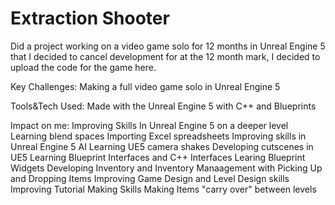 # Extraction Shooter

Did a project working on a video game solo for 12 months in Unreal Engine 5 that I decided to cancel development for at the 12 month mark, I decided to upload the code for the game here.

Key Challenges:
Making a full video game solo in Unreal Engine 5

Tools&Tech Used:
Made with the Unreal Engine 5 with C++ and Blueprints

Impact on me:
Improving Skills In Unreal Engine 5 on a deeper level
Learning blend spaces
Importing Excel spreadsheets
Improving skills in Unreal Engine 5 AI
Learning UE5 camera shakes
Developing cutscenes in UE5
Learning Blueprint Interfaces and C++ Interfaces
Learing Blueprint Widgets
Developing Inventory and Inventory Manaagement with Picking Up and Dropping Items
Improving Game Design and Level Design skills
Improving Tutorial Making Skills
Making Items "carry over" between levels